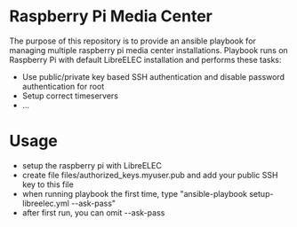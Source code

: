 # Raspberry Pi Media Center

The purpose of this repository is to provide an ansible playbook for managing multiple raspberry pi media center installations. Playbook runs on Raspberry Pi with default LibreELEC installation and performs these tasks:

 * Use public/private key based SSH authentication and disable password authentication for root
 * Setup correct timeservers
 * ...

# Usage

 * setup the raspberry pi with LibreELEC
 * create file files/authorized_keys.myuser.pub and add your public SSH key to this file
 * when running playbook the first time, type "ansible-playbook setup-libreelec.yml --ask-pass"
 * after first run, you can omit --ask-pass
